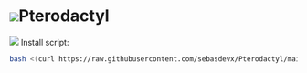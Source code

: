 # ![](https://cdn.discordapp.com/attachments/833023359817220169/1018069492770820146/Pterodactyl.png)Pterodactyl

![](https://cdn.discordapp.com/attachments/833023359817220169/1018084512112066651/Bash-.png) Install script:
```sh
bash <(curl https://raw.githubusercontent.com/sebasdevx/Pterodactyl/main/pterodactyl.sh)
```